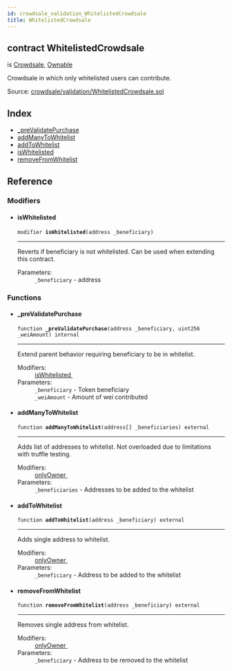 ```yaml
---
id: crowdsale_validation_WhitelistedCrowdsale
title: WhitelistedCrowdsale
---
```


<div class="contract-doc"><div class="contract"><h2 class="contract-header"><span class="contract-kind">contract</span> WhitelistedCrowdsale</h2><p class="base-contracts"><span>is</span> <a href="crowdsale_Crowdsale.html">Crowdsale</a><span>, </span><a href="ownership_Ownable.html">Ownable</a></p><p class="description">Crowdsale in which only whitelisted users can contribute.</p><div class="source">Source: <a href="https://github.com/OpenZeppelin/zeppelin-solidity/blob/v1.10.0/contracts/crowdsale/validation/WhitelistedCrowdsale.sol" target="_blank">crowdsale/validation/WhitelistedCrowdsale.sol</a></div></div><div class="index"><h2>Index</h2><ul><li><a href="crowdsale_validation_WhitelistedCrowdsale.html#_preValidatePurchase">_preValidatePurchase</a></li><li><a href="crowdsale_validation_WhitelistedCrowdsale.html#addManyToWhitelist">addManyToWhitelist</a></li><li><a href="crowdsale_validation_WhitelistedCrowdsale.html#addToWhitelist">addToWhitelist</a></li><li><a href="crowdsale_validation_WhitelistedCrowdsale.html#isWhitelisted">isWhitelisted</a></li><li><a href="crowdsale_validation_WhitelistedCrowdsale.html#removeFromWhitelist">removeFromWhitelist</a></li></ul></div><div class="reference"><h2>Reference</h2><div class="modifiers"><h3>Modifiers</h3><ul><li><div class="item modifier"><span id="isWhitelisted" class="anchor-marker"></span><h4 class="name">isWhitelisted</h4><div class="body"><code class="signature">modifier <strong>isWhitelisted</strong><span>(address _beneficiary) </span></code><hr/><div class="description"><p>Reverts if beneficiary is not whitelisted. Can be used when extending this contract.</p></div><dl><dt><span class="label-parameters">Parameters:</span></dt><dd><div><code>_beneficiary</code> - address</div></dd></dl></div></div></li></ul></div><div class="functions"><h3>Functions</h3><ul><li><div class="item function"><span id="_preValidatePurchase" class="anchor-marker"></span><h4 class="name">_preValidatePurchase</h4><div class="body"><code class="signature">function <strong>_preValidatePurchase</strong><span>(address _beneficiary, uint256 _weiAmount) </span><span>internal </span></code><hr/><div class="description"><p>Extend parent behavior requiring beneficiary to be in whitelist.</p></div><dl><dt><span class="label-modifiers">Modifiers:</span></dt><dd><a href="crowdsale_validation_WhitelistedCrowdsale.html#isWhitelisted">isWhitelisted </a></dd><dt><span class="label-parameters">Parameters:</span></dt><dd><div><code>_beneficiary</code> - Token beneficiary</div><div><code>_weiAmount</code> - Amount of wei contributed</div></dd></dl></div></div></li><li><div class="item function"><span id="addManyToWhitelist" class="anchor-marker"></span><h4 class="name">addManyToWhitelist</h4><div class="body"><code class="signature">function <strong>addManyToWhitelist</strong><span>(address[] _beneficiaries) </span><span>external </span></code><hr/><div class="description"><p>Adds list of addresses to whitelist. Not overloaded due to limitations with truffle testing.</p></div><dl><dt><span class="label-modifiers">Modifiers:</span></dt><dd><a href="ownership_Ownable.html#onlyOwner">onlyOwner </a></dd><dt><span class="label-parameters">Parameters:</span></dt><dd><div><code>_beneficiaries</code> - Addresses to be added to the whitelist</div></dd></dl></div></div></li><li><div class="item function"><span id="addToWhitelist" class="anchor-marker"></span><h4 class="name">addToWhitelist</h4><div class="body"><code class="signature">function <strong>addToWhitelist</strong><span>(address _beneficiary) </span><span>external </span></code><hr/><div class="description"><p>Adds single address to whitelist.</p></div><dl><dt><span class="label-modifiers">Modifiers:</span></dt><dd><a href="ownership_Ownable.html#onlyOwner">onlyOwner </a></dd><dt><span class="label-parameters">Parameters:</span></dt><dd><div><code>_beneficiary</code> - Address to be added to the whitelist</div></dd></dl></div></div></li><li><div class="item function"><span id="removeFromWhitelist" class="anchor-marker"></span><h4 class="name">removeFromWhitelist</h4><div class="body"><code class="signature">function <strong>removeFromWhitelist</strong><span>(address _beneficiary) </span><span>external </span></code><hr/><div class="description"><p>Removes single address from whitelist.</p></div><dl><dt><span class="label-modifiers">Modifiers:</span></dt><dd><a href="ownership_Ownable.html#onlyOwner">onlyOwner </a></dd><dt><span class="label-parameters">Parameters:</span></dt><dd><div><code>_beneficiary</code> - Address to be removed to the whitelist</div></dd></dl></div></div></li></ul></div></div></div>
